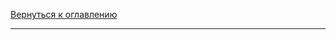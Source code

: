 [Вернуться к оглавлению](https://github.com/engine-it-in/different-level-task/blob/main/README.md)
***